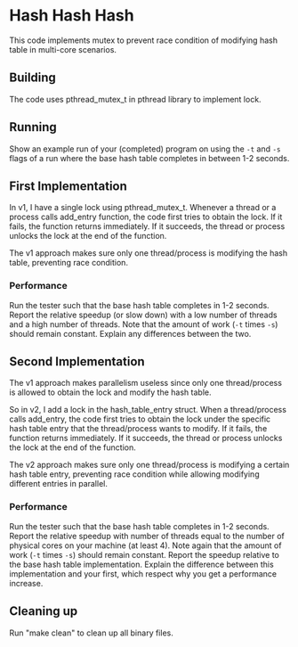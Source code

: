 # Hash Hash Hash

This code implements mutex to prevent race condition of modifying hash table in multi-core scenarios.

## Building

The code uses pthread_mutex_t in pthread library to implement lock.

## Running

Show an example run of your (completed) program on using the `-t` and `-s` flags
of a run where the base hash table completes in between 1-2 seconds.



## First Implementation

In v1, I have a single lock using pthread_mutex_t. Whenever a thread or a process calls add_entry function, the code first tries to obtain the lock. If it fails, the function returns immediately. If it succeeds, the thread or process unlocks the lock at the end of the function.

The v1 approach makes sure only one thread/process is modifying the hash table, preventing race condition.

### Performance

Run the tester such that the base hash table completes in 1-2 seconds.
Report the relative speedup (or slow down) with a low number of threads and a
high number of threads. Note that the amount of work (`-t` times `-s`) should
remain constant. Explain any differences between the two.

## Second Implementation

The v1 approach makes parallelism useless since only one thread/process is allowed to obtain the lock and modify the hash table.

So in v2, I add a lock in the hash_table_entry struct. When a thread/process calls add_entry, the code first tries to obtain the lock under the specific hash table entry that the thread/process wants to modify. If it fails, the function returns immediately. If it succeeds, the thread or process unlocks the lock at the end of the function.

The v2 approach makes sure only one thread/process is modifying a certain hash table entry, preventing race condition while allowing modifying different entries in parallel.

### Performance

Run the tester such that the base hash table completes in 1-2 seconds.
Report the relative speedup with number of threads equal to the number of
physical cores on your machine (at least 4). Note again that the amount of work
(`-t` times `-s`) should remain constant. Report the speedup relative to the
base hash table implementation. Explain the difference between this
implementation and your first, which respect why you get a performance increase.

## Cleaning up

Run "make clean" to clean up all binary files.
